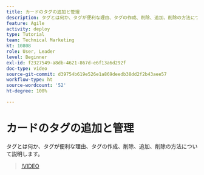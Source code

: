 ```yaml
---
title: カードのタグの追加と管理
description: タグとは何か、タグが便利な理由、タグの作成、削除、追加、削除の方法について説明します。
feature: Agile
activity: deploy
type: Tutorial
team: Technical Marketing
kt: 10808
role: User, Leader
level: Beginner
exl-id: f2327549-a8db-4621-867d-e6f13a6d292f
doc-type: video
source-git-commit: d39754b619e526e1a869deedb38dd2f2b43aee57
workflow-type: ht
source-wordcount: '52'
ht-degree: 100%

---
```


# カードのタグの追加と管理

タグとは何か、タグが便利な理由、タグの作成、削除、追加、削除の方法について説明します。

>[!VIDEO](https://video.tv.adobe.com/v/346807)
